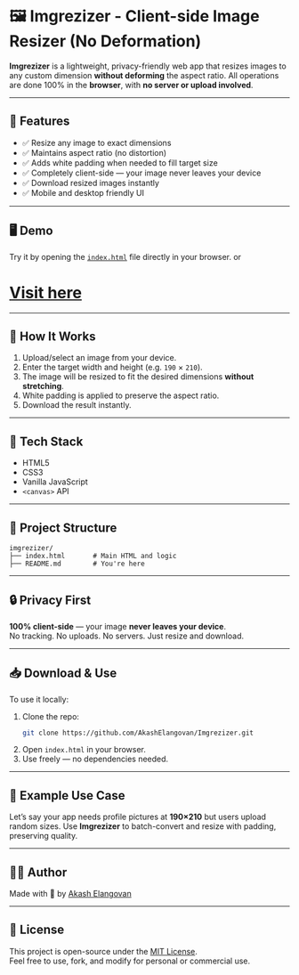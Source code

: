 # 🖼️ Imgrezizer - Client-side Image Resizer (No Deformation)

**Imgrezizer** is a lightweight, privacy-friendly web app that resizes images to any custom dimension **without deforming** the aspect ratio. All operations are done 100% in the **browser**, with **no server or upload involved**.

---

## 🚀 Features

- ✅ Resize any image to exact dimensions
- ✅ Maintains aspect ratio (no distortion)
- ✅ Adds white padding when needed to fill target size
- ✅ Completely client-side — your image never leaves your device
- ✅ Download resized images instantly
- ✅ Mobile and desktop friendly UI

---

## 🖥️ Demo

Try it by opening the [`index.html`](./index.html) file directly in your browser.
or
# [Visit here](https://akashelangovan.github.io/imgrezizer/)

---

## 📸 How It Works

1. Upload/select an image from your device.
2. Enter the target width and height (e.g. `190` × `210`).
3. The image will be resized to fit the desired dimensions **without stretching**.
4. White padding is applied to preserve the aspect ratio.
5. Download the result instantly.

---

## 🧱 Tech Stack

- HTML5
- CSS3
- Vanilla JavaScript
- `<canvas>` API

---

## 📂 Project Structure

```
imgrezizer/
├── index.html       # Main HTML and logic
├── README.md        # You're here
```

---

## 🔒 Privacy First

**100% client-side** — your image **never leaves your device**.  
No tracking. No uploads. No servers. Just resize and download.

---

## 📥 Download & Use

To use it locally:

1. Clone the repo:
   ```bash
   git clone https://github.com/AkashElangovan/Imgrezizer.git
   ```
2. Open `index.html` in your browser.
3. Use freely — no dependencies needed.

---

## 📸 Example Use Case

Let’s say your app needs profile pictures at **190×210** but users upload random sizes. Use **Imgrezizer** to batch-convert and resize with padding, preserving quality.

---

## 🧑‍💻 Author

Made with 💚 by [Akash Elangovan](https://github.com/AkashElangovan)

---

## 📄 License

This project is open-source under the [MIT License](./LICENSE).  
Feel free to use, fork, and modify for personal or commercial use.

